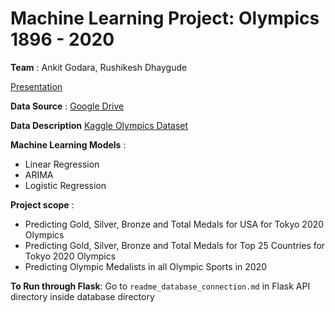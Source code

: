 # Machine Learning Project: Olympics 1896 - 2020

**Team** : Ankit Godara, Rushikesh Dhaygude

[Presentation](https://drive.google.com/file/d/1-RSDB4wELrGFX5hieZ7fTDe-liq_cAGl/view?usp=drive_link)


**Data Source** : [Google Drive](https://drive.google.com/drive/folders/1RRbD1HErt7Bh_P6X6s6Ifx0FX3MqShCv?usp=drive_link)

**Data Description**
[Kaggle Olympics Dataset](https://www.kaggle.com/heesoo37/120-years-of-olympic-history-athletes-and-results)

**Machine Learning Models** : 
- Linear Regression
- ARIMA
- Logistic Regression

**Project scope** :
- Predicting Gold, Silver, Bronze and Total Medals for USA for Tokyo 2020 Olympics
- Predicting Gold, Silver, Bronze and Total Medals for Top 25 Countries for Tokyo 2020 Olympics
- Predicting Olympic Medalists in all Olympic Sports in 2020


**To Run through Flask**: Go to `readme_database_connection.md` in Flask API directory inside database directory
